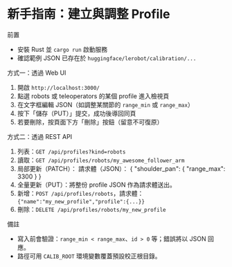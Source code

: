 新手指南：建立與調整 Profile
=============================

前置
- 安裝 Rust 並 `cargo run` 啟動服務
- 確認範例 JSON 已存在於 `huggingface/lerobot/calibration/...`

方式一：透過 Web UI
1) 開啟 `http://localhost:3000/`
2) 點選 robots 或 teleoperators 的某個 profile 進入檢視頁
3) 在文字框編輯 JSON（如調整某關節的 `range_min` 或 `range_max`）
4) 按下「儲存（PUT）」提交，成功後導回同頁
5) 若要刪除，按頁面下方「刪除」按鈕（留意不可復原）

方式二：透過 REST API
1) 列表：`GET /api/profiles?kind=robots`
2) 讀取：`GET /api/profiles/robots/my_awesome_follower_arm`
3) 局部更新（PATCH）：
   請求體（JSON）：
   {
     "shoulder_pan": { "range_max": 3300 }
   }
4) 全量更新（PUT）：將整份 profile JSON 作為請求體送出。
5) 新增：`POST /api/profiles/robots`，請求體：`{"name":"my_new_profile","profile":{...}}`
6) 刪除：`DELETE /api/profiles/robots/my_new_profile`

備註
- 寫入前會驗證：`range_min < range_max`、`id > 0` 等；錯誤將以 JSON 回應。
- 路徑可用 `CALIB_ROOT` 環境變數覆蓋預設校正根目錄。

